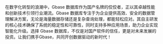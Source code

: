 在数字化转型的浪潮中，Gbase 数据库作为国产名牌的佼佼者，正以其卓越性能和创新技术引领行业潮流。Gbase 数据库专注于为企业提供高效、安全的数据管理解决方案，无论是海量数据存储还是复杂查询处理，都能轻松应对。其自主研发的核心技术确保了系统的稳定性和可靠性，同时支持多种应用场景，助力企业实现智能化升级。选择 Gbase 数据库，不仅是对国产软件的信任，更是对未来发展的投资。让我们携手Gbase，共同开创数据驱动的新时代！